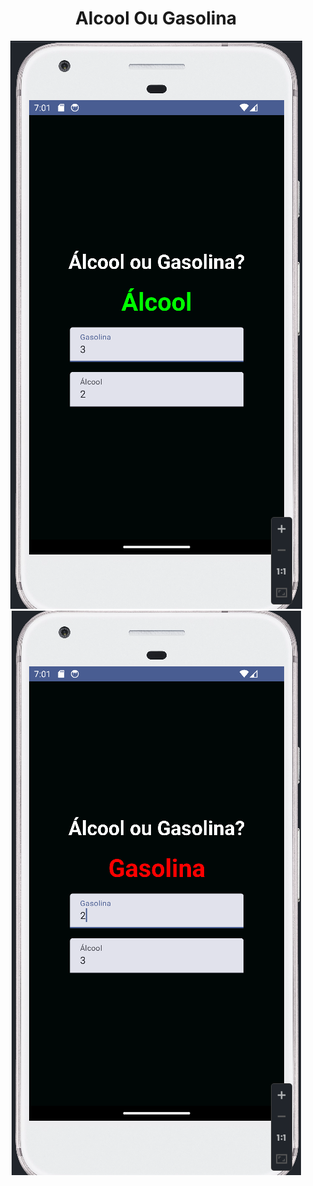 <h1 align="center">﻿Alcool Ou Gasolina </h1>

<div align= "center">
  <img width="" height="" src="https://github.com/AndersonRag/AlcoolOuGasolina/blob/main/Captura%20de%20tela%202024-05-01%20160111.png">
  <img width="" height="" src="https://github.com/AndersonRag/AlcoolOuGasolina/blob/main/Captura%20de%20tela%202024-05-01%20160127.png">
</div>
